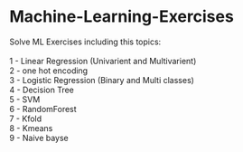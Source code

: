 # Machine-Learning-Exercises
Solve ML Exercises including this topics: <br><br>
1 - Linear Regression (Univarient and Multivarient)  <br>
2 - one hot encoding <br>
3 - Logistic Regression (Binary and Multi classes) <br>
4 - Decision Tree <br>
5 - SVM <br>
6 - RandomForest <br>
7 - Kfold  <br>
8 - Kmeans <br>
9 - Naive bayse <br>
